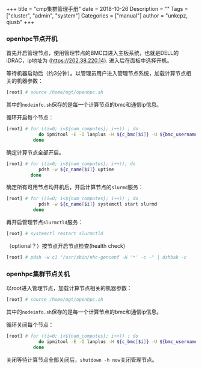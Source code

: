 +++
title = "cmp集群管理手册"
date = 2018-10-26
Description = ""
Tags = ["cluster", "admin", "system"]
Categories = ["manual"]
author = "unkcpz, qiusb"
+++

### openhpc节点开机
首先开启管理节点，使用管理节点的BMC口进入主板系统，也就是DELL的iDRAC，ip地址为
(https://202.38.220.14).
进入后在面板中选择开机。

等待机器启动后（约3分钟）。以管理员用户进入管理节点系统，加载计算节点相关的机器参数：
```sh
[root] # source /home/mgt/openhpc.sh
```
其中的`nodeinfo.sh`保存的是每一个计算节点的bmc和通信ip信息。

循环开启每个节点：
```sh
[root] # for ((i=0; i<${num_computes}; i++)) ; do
            do ipmitool -E -I lanplus -H ${c_bmc[$i]} -U ${bmc_username} chassis power reset
          done
```

确定计算节点全部开启。
```sh
[root] # for ((i=0; i<${num_computes}; i++)); do
            pdsh -w ${c_name[$i]} uptime
         done
```

确定所有可用节点均开机后，开启计算节点的`slurmd`服务：
```sh
[root] # for ((i=0; i<${num_computes}; i++)) ; do
            pdsh -w ${c_name[$i]} systemctl start slurmd
          done
```

再开启管理节点`slurmctld`服务：
```sh
[root] # systemctl restart slurmctld
```

（optional？）按节点开启节点检查(health check)
```sh
[root] # pdsh -w c1 "/usr/sbin/nhc-genconf -H '*' -c -" | dshbak -c
```

### openhpc集群节点关机
以root进入管理节点，加载计算节点相关的机器参数：
```sh
[root] # source /home/mgt/openhpc.sh
```
其中的`nodeinfo.sh`保存的是每一个计算节点的bmc和通信ip信息。

循环关闭每个节点：
```sh
[root] # for ((i=0; i<${num_computes}; i++)) ; do
            do ipmitool -E -I lanplus -H ${c_bmc[$i]} -U ${bmc_username} chassis power off
          done
```

关闭等待计算节点全部关闭后，`shutdown -h now`关闭管理节点。
